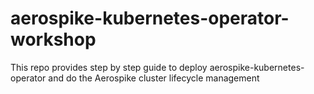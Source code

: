 # aerospike-kubernetes-operator-workshop
This repo provides step by step guide to deploy aerospike-kubernetes-operator and do the Aerospike cluster lifecycle management
